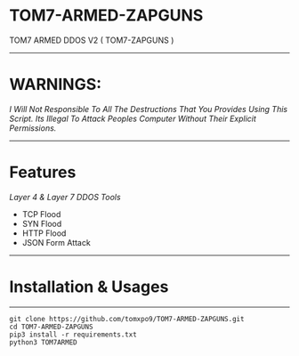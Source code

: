 # TOM7-ARMED-ZAPGUNS
TOM7 ARMED DDOS V2 ( TOM7-ZAPGUNS )

---

# WARNINGS:

*I Will Not Responsible To All The Destructions That You Provides Using This Script. Its Illegal To Attack Peoples Computer Without Their Explicit Permissions.*

---

# Features
*Layer 4 & Layer 7 DDOS Tools*
- TCP Flood
- SYN Flood
- HTTP Flood
- JSON Form Attack

---

# Installation & Usages

---

```
git clone https://github.com/tomxpo9/TOM7-ARMED-ZAPGUNS.git
cd TOM7-ARMED-ZAPGUNS
pip3 install -r requirements.txt
python3 TOM7ARMED




